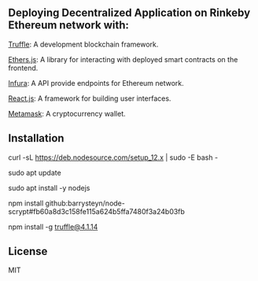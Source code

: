 ## Deploying Decentralized Application on Rinkeby Ethereum network with:

[Truffle](https://trufflesuite.com/docs/truffle/getting-started/installation): A development blockchain framework.

[Ethers.js](https://www.npmjs.com/package/ethers): A library for interacting with deployed smart contracts on the frontend.

[Infura](https://infura.io/): A API provide endpoints for Ethereum network.

[React.js](https://reactjs.org/): A framework for building user interfaces.

[Metamask](https://metamask.io/): A cryptocurrency wallet.

## Installation

curl -sL https://deb.nodesource.com/setup_12.x | sudo -E bash -

sudo apt update

sudo apt install -y nodejs

npm install github:barrysteyn/node-scrypt#fb60a8d3c158fe115a624b5ffa7480f3a24b03fb

npm install -g truffle@4.1.14

## License
MIT
